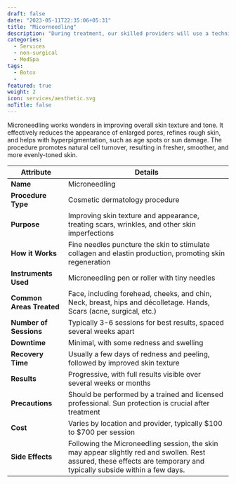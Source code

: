 ```yaml
---
draft: false
date: "2023-05-11T22:35:06+05:31"
title: "Micorneedling"
description: "During treatment, our skilled providers will use a technique that causes controlled punctures in the skin. This causes your body's natural immune response to take over and produce more collagen. This is the body's natural would healing response, stimulating the production of collagen and elastin, for a more youthful appearance."
categories:
  - Services
  - non-surgical
  - MedSpa
tags:
  - Botox
  - 
featured: true
weight: 2
icon: services/aesthetic.svg
noTitle: false
---
```

 
Microneedling works wonders in improving overall skin texture and tone. It effectively reduces the appearance of enlarged pores, refines rough skin, and helps with hyperpigmentation, such as age spots or sun damage. The procedure promotes natural cell turnover, resulting in fresher, smoother, and more evenly-toned skin.

| Attribute                 | Details                                      |
|---------------------------|----------------------------------------------|
| **Name**                  | Microneedling                                |
| **Procedure Type**        | Cosmetic dermatology procedure               |
| **Purpose**               | Improving skin texture and appearance, treating scars, wrinkles, and other skin imperfections |
| **How it Works**          | Fine needles puncture the skin to stimulate collagen and elastin production, promoting skin regeneration |
| **Instruments Used**     | Microneedling pen or roller with tiny needles |
| **Common Areas Treated**  | Face, including forehead, cheeks, and chin, Neck, breast, hips and décolletage. Hands, Scars (acne, surgical, etc.)|
| **Number of Sessions**    | Typically 3-6 sessions for best results, spaced several weeks apart |
| **Downtime**              | Minimal, with some redness and swelling     |
| **Recovery Time**         | Usually a few days of redness and peeling, followed by improved skin texture |
| **Results**               | Progressive, with full results visible over several weeks or months |
| **Precautions**           | Should be performed by a trained and licensed professional.  Sun protection is crucial after treatment |
| **Cost**                  | Varies by location and provider, typically $100 to $700 per session |
| **Side Effects**         | Following the Microneedling session, the skin may appear slightly red and swollen. Rest assured, these effects are temporary and typically subside within a few days. |